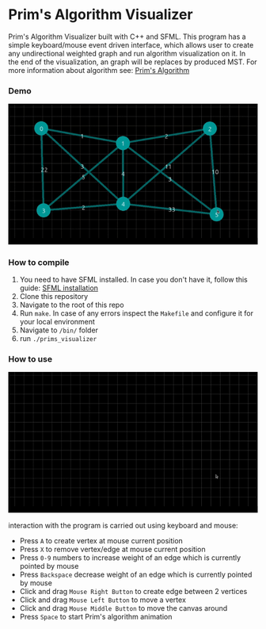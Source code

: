 # Prim's Algorithm Visualizer
Prim's Algorithm Visualizer built with C++ and SFML.
This program has a simple keyboard/mouse event driven interface, which allows user to
create any undirectional weighted graph and run algorithm visualization on it.
In the end of the visualization, an graph will be replaces by produced MST.
For more information about algorithm see: [Prim's Algorithm](https://en.wikipedia.org/wiki/Prim%27s_algorithm "Prim's Algorithm")


### Demo
![Demo](./assets/demo.gif "Demo")

### How to compile
1. You need to have SFML installed. In case you don't have it, follow this guide: [SFML installation](https://www.sfml-dev.org/download/sfml/2.5.1/)
2. Clone this repository
3. Navigate to the root of this repo
4. Run `make`. In case of any errors inspect the `Makefile` and configure it for your local environment
5. Navigate to `/bin/` folder
6. run `./prims_visualizer`

### How to use
![Controls demo](./assets/controls.gif "Controls demo")

interaction with the program is carried out using keyboard and mouse:
- Press `A` to create vertex at mouse current position
- Press `X` to remove vertex/edge at mouse current position
- Press `0-9` numbers to increase weight of an edge which is currently pointed by mouse
- Press `Backspace` decrease weight of an edge which is currently pointed by mouse
- Click and drag `Mouse Right Button` to create edge between 2 vertices
- Click and drag `Mouse Left Button` to move a vertex
- Click and drag `Mouse Middle Button` to move the canvas around
- Press `Space` to start Prim's algorithm animation
